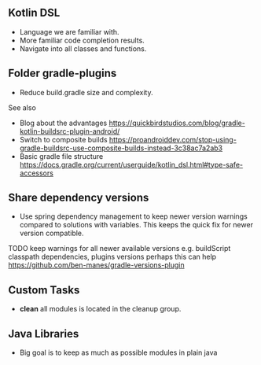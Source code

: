 ## Kotlin DSL

* Language we are familiar with.
* More familiar code completion results.
* Navigate into all classes and functions.

## Folder gradle-plugins

* Reduce build.gradle size and complexity.

See also
* Blog about the advantages https://quickbirdstudios.com/blog/gradle-kotlin-buildsrc-plugin-android/
* Switch to composite builds https://proandroiddev.com/stop-using-gradle-buildsrc-use-composite-builds-instead-3c38ac7a2ab3
* Basic gradle file structure https://docs.gradle.org/current/userguide/kotlin_dsl.html#type-safe-accessors

## Share dependency versions

* Use spring dependency management to keep newer version warnings compared to solutions with variables.
    This keeps the quick fix for newer version compatible.

TODO keep warnings for all newer available versions e.g. buildScript classpath dependencies, plugins versions
perhaps this can help https://github.com/ben-manes/gradle-versions-plugin

## Custom Tasks
* **clean** all modules is located in the cleanup group.

## Java Libraries
* Big goal is to keep as much as possible modules in plain java